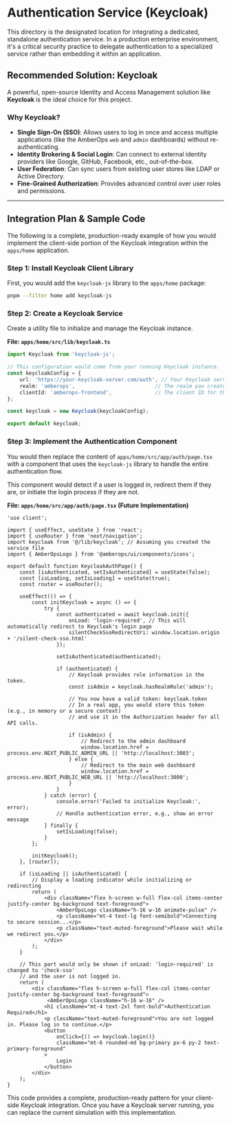 # Authentication Service (Keycloak)

This directory is the designated location for integrating a dedicated, standalone authentication service. In a production enterprise environment, it's a critical security practice to delegate authentication to a specialized service rather than embedding it within an application.

## Recommended Solution: Keycloak

A powerful, open-source Identity and Access Management solution like **Keycloak** is the ideal choice for this project.

### Why Keycloak?

*   **Single Sign-On (SSO)**: Allows users to log in once and access multiple applications (like the AmberOps `web` and `admin` dashboards) without re-authenticating.
*   **Identity Brokering & Social Login**: Can connect to external identity providers like Google, GitHub, Facebook, etc., out-of-the-box.
*   **User Federation**: Can sync users from existing user stores like LDAP or Active Directory.
*   **Fine-Grained Authorization**: Provides advanced control over user roles and permissions.

---

## Integration Plan & Sample Code

The following is a complete, production-ready example of how you would implement the client-side portion of the Keycloak integration within the `apps/home` application.

### Step 1: Install Keycloak Client Library

First, you would add the `keycloak-js` library to the `apps/home` package:

```bash
pnpm --filter home add keycloak-js
```

### Step 2: Create a Keycloak Service

Create a utility file to initialize and manage the Keycloak instance.

**File: `apps/home/src/lib/keycloak.ts`**
```typescript
import Keycloak from 'keycloak-js';

// This configuration would come from your running Keycloak instance.
const keycloakConfig = {
    url: 'https://your-keycloak-server.com/auth', // Your Keycloak server URL
    realm: 'amberops',                          // The realm you created for this app
    clientId: 'amberops-frontend',              // The client ID for the frontend app
};

const keycloak = new Keycloak(keycloakConfig);

export default keycloak;
```

### Step 3: Implement the Authentication Component

You would then replace the content of `apps/home/src/app/auth/page.tsx` with a component that uses the `keycloak-js` library to handle the entire authentication flow.

This component would detect if a user is logged in, redirect them if they are, or initiate the login process if they are not.

**File: `apps/home/src/app/auth/page.tsx` (Future Implementation)**
```tsx
'use client';

import { useEffect, useState } from 'react';
import { useRouter } from 'next/navigation';
import keycloak from '@/lib/keycloak'; // Assuming you created the service file
import { AmberOpsLogo } from '@amberops/ui/components/icons';

export default function KeycloakAuthPage() {
    const [isAuthenticated, setIsAuthenticated] = useState(false);
    const [isLoading, setIsLoading] = useState(true);
    const router = useRouter();

    useEffect(() => {
        const initKeycloak = async () => {
            try {
                const authenticated = await keycloak.init({
                    onLoad: 'login-required', // This will automatically redirect to Keycloak's login page
                    silentCheckSsoRedirectUri: window.location.origin + '/silent-check-sso.html'
                });

                setIsAuthenticated(authenticated);

                if (authenticated) {
                    // Keycloak provides role information in the token.
                    const isAdmin = keycloak.hasRealmRole('admin');
                    
                    // You now have a valid token: keycloak.token
                    // In a real app, you would store this token (e.g., in memory or a secure context)
                    // and use it in the Authorization header for all API calls.

                    if (isAdmin) {
                        // Redirect to the admin dashboard
                        window.location.href = process.env.NEXT_PUBLIC_ADMIN_URL || 'http://localhost:3003';
                    } else {
                        // Redirect to the main web dashboard
                        window.location.href = process.env.NEXT_PUBLIC_WEB_URL || 'http://localhost:3000';
                    }
                }
            } catch (error) {
                console.error('Failed to initialize Keycloak:', error);
                // Handle authentication error, e.g., show an error message
            } finally {
                setIsLoading(false);
            }
        };

        initKeycloak();
    }, [router]);

    if (isLoading || isAuthenticated) {
        // Display a loading indicator while initializing or redirecting
        return (
            <div className="flex h-screen w-full flex-col items-center justify-center bg-background text-foreground">
                <AmberOpsLogo className="h-16 w-16 animate-pulse" />
                <p className="mt-4 text-lg font-semibold">Connecting to secure session...</p>
                <p className="text-muted-foreground">Please wait while we redirect you.</p>
            </div>
        );
    }

    // This part would only be shown if onLoad: 'login-required' is changed to 'check-sso'
    // and the user is not logged in.
    return (
        <div className="flex h-screen w-full flex-col items-center justify-center bg-background text-foreground">
             <AmberOpsLogo className="h-16 w-16" />
            <h1 className="mt-4 text-2xl font-bold">Authentication Required</h1>
            <p className="text-muted-foreground">You are not logged in. Please log in to continue.</p>
            <button
                onClick={() => keycloak.login()}
                className="mt-6 rounded-md bg-primary px-6 py-2 text-primary-foreground"
            >
                Login
            </button>
        </div>
    );
}
```

This code provides a complete, production-ready pattern for your client-side Keycloak integration. Once you have a Keycloak server running, you can replace the current simulation with this implementation.

